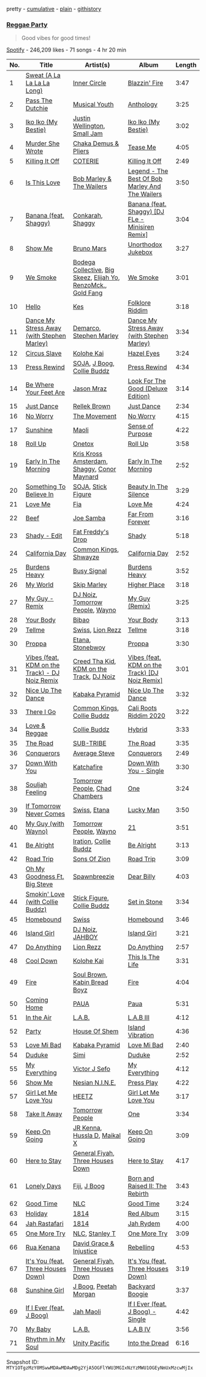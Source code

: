 pretty - [cumulative](/playlists/cumulative/37i9dQZF1DXa8n42306eJB.md) - [plain](/playlists/plain/37i9dQZF1DXa8n42306eJB) - [githistory](https://github.githistory.xyz/mackorone/spotify-playlist-archive/blob/main/playlists/plain/37i9dQZF1DXa8n42306eJB)

### [Reggae Party](https://open.spotify.com/playlist/37i9dQZF1DXa8n42306eJB)

> Good vibes for good times!

[Spotify](https://open.spotify.com/user/spotify) - 246,209 likes - 71 songs - 4 hr 20 min

| No. | Title | Artist(s) | Album | Length |
|---|---|---|---|---|
| 1 | [Sweat \(A La La La La Long\)](https://open.spotify.com/track/1SssFw74DdHVjRa6ADggdD) | [Inner Circle](https://open.spotify.com/artist/5os0Ltvz8Q8BvXOPOd1frx) | [Blazzin' Fire](https://open.spotify.com/album/0zLd8jpRt4m6FWCu81Fb9n) | 3:47 |
| 2 | [Pass The Dutchie](https://open.spotify.com/track/1BkY0N8ChFk2mdLbAUu8ZK) | [Musical Youth](https://open.spotify.com/artist/2CuzDPkRD6BJBvdWqCrt2I) | [Anthology](https://open.spotify.com/album/7EaFCudrleGdoYFl2srjhi) | 3:25 |
| 3 | [Iko Iko \(My Bestie\)](https://open.spotify.com/track/7MC4XR9M9amdmKQr2iDF7i) | [Justin Wellington](https://open.spotify.com/artist/5lTjv8Ag00qHSGhvK4JbeF), [Small Jam](https://open.spotify.com/artist/6c8akjSeJQw2NYemV6qVT8) | [Iko Iko \(My Bestie\)](https://open.spotify.com/album/0IVeq4oFSUAAXmdQqXFTrU) | 3:02 |
| 4 | [Murder She Wrote](https://open.spotify.com/track/1HGyhNaRUFEDBiVLbvtbL6) | [Chaka Demus & Pliers](https://open.spotify.com/artist/6RQkaOWddQmiLLJqSgnTbm) | [Tease Me](https://open.spotify.com/album/6GTzBIyPe32G2mXBaYSqYY) | 4:05 |
| 5 | [Killing It Off](https://open.spotify.com/track/3y00AWgTQV4VOR130fHnpi) | [COTERIE](https://open.spotify.com/artist/0152lAerTxFtfqXBnJi8TY) | [Killing It Off](https://open.spotify.com/album/1ctFVQRVfSdmXqni7wGgzr) | 2:49 |
| 6 | [Is This Love](https://open.spotify.com/track/2sevvnMrqH607r5lwk3kFT) | [Bob Marley & The Wailers](https://open.spotify.com/artist/2QsynagSdAqZj3U9HgDzjD) | [Legend \- The Best Of Bob Marley And The Wailers](https://open.spotify.com/album/4jKeipwuUTjlx9USNYdhZn) | 3:50 |
| 7 | [Banana \(feat\. Shaggy\)](https://open.spotify.com/track/13OdVDwHdPlGkKHyjPoadB) | [Conkarah](https://open.spotify.com/artist/7vPGzgDg3qGUY5bWtrO3K4), [Shaggy](https://open.spotify.com/artist/5EvFsr3kj42KNv97ZEnqij) | [Banana \(feat\. Shaggy\) \[DJ FLe \- Minisiren Remix\]](https://open.spotify.com/album/4txsHyrnh5YNezMNlknYv4) | 3:04 |
| 8 | [Show Me](https://open.spotify.com/track/2tCPIp83mRXvVTytTAf1W4) | [Bruno Mars](https://open.spotify.com/artist/0du5cEVh5yTK9QJze8zA0C) | [Unorthodox Jukebox](https://open.spotify.com/album/58ufpQsJ1DS5kq4hhzQDiI) | 3:27 |
| 9 | [We Smoke](https://open.spotify.com/track/7ypcbwvatoanQoXHLWXmaZ) | [Bodega Collective](https://open.spotify.com/artist/1kgMO1lOMZtHhRd7oOdHAW), [Big Skeez](https://open.spotify.com/artist/0N4XZEiYb7RIeIN0lsmVMu), [Elijah Yo](https://open.spotify.com/artist/4QdSwI8nLBjrN7344lBCbL), [RenzoMck.](https://open.spotify.com/artist/7h6GkKpa1H12PiOQ6RiRh4), [Gold Fang](https://open.spotify.com/artist/1e8lOc1h26CVBSGh3iiW7M) | [We Smoke](https://open.spotify.com/album/2Za3qO1esJmOgd77kqakkz) | 3:01 |
| 10 | [Hello](https://open.spotify.com/track/3cmdQZ2yzUjtKTedabLjqu) | [Kes](https://open.spotify.com/artist/7E6r9S8qCRfZVCjF1A8do6) | [Folklore Riddim](https://open.spotify.com/album/48nubh7FCkPvIG8DqHdLbm) | 3:18 |
| 11 | [Dance My Stress Away \(with Stephen Marley\)](https://open.spotify.com/track/4YzBQfeZtXKEQABl61rT6f) | [Demarco](https://open.spotify.com/artist/0af5VM6xubf8EXKvoG35x6), [Stephen Marley](https://open.spotify.com/artist/0CIwCGmQMqHqiblnZlFia1) | [Dance My Stress Away \(with Stephen Marley\)](https://open.spotify.com/album/4qAB2fZm1df7LhxPIiXAmW) | 3:34 |
| 12 | [Circus Slave](https://open.spotify.com/track/3nGPtleu2jIeCG0mxv2pRT) | [Kolohe Kai](https://open.spotify.com/artist/3Je8tRazTtqZxGkbeJDGL8) | [Hazel Eyes](https://open.spotify.com/album/5UW0VIeQ1cgfXJxGqddBm1) | 3:24 |
| 13 | [Press Rewind](https://open.spotify.com/track/1JOnK0BwXTDKdWbXiYQ11h) | [SOJA](https://open.spotify.com/artist/2vaWvC8suCFkRXejDOK7EE), [J Boog](https://open.spotify.com/artist/7oEWmZ9dKlAVxTgmjUbYr4), [Collie Buddz](https://open.spotify.com/artist/5Ayl2bJtN5mdCsxZoxs9n1) | [Press Rewind](https://open.spotify.com/album/6hvO38m9TnmmyAerAfvpkm) | 4:34 |
| 14 | [Be Where Your Feet Are](https://open.spotify.com/track/7awndyySQdYEo3qffxtdUD) | [Jason Mraz](https://open.spotify.com/artist/4phGZZrJZRo4ElhRtViYdl) | [Look For The Good \(Deluxe Edition\)](https://open.spotify.com/album/2KRilDRNGoK60NM5gXfF63) | 3:14 |
| 15 | [Just Dance](https://open.spotify.com/track/1iJ2W8I5UDk03gZyJwHPr8) | [Rellek Brown](https://open.spotify.com/artist/5YZZLC4P2XEqDLsQDoGsME) | [Just Dance](https://open.spotify.com/album/74C01fAZNbDVApi4YNcRXk) | 2:34 |
| 16 | [No Worry](https://open.spotify.com/track/7mpWPwY647zn20l5bLVJIG) | [The Movement](https://open.spotify.com/artist/1qwdTaVUdjYJLLoxtFmsqr) | [No Worry](https://open.spotify.com/album/5tYZDsMZujFGrxrdVm3TAy) | 4:15 |
| 17 | [Sunshine](https://open.spotify.com/track/1EiEPGecNb0Ctfc8z6ialX) | [Maoli](https://open.spotify.com/artist/6EKzehEG2fwJtRMH4KbjsA) | [Sense of Purpose](https://open.spotify.com/album/2RKnPLi0ncp9vwKMgatVMr) | 4:22 |
| 18 | [Roll Up](https://open.spotify.com/track/0PwduRPZZQeIyVojm5Bjtp) | [Onetox](https://open.spotify.com/artist/2q1DoxOtgpacwQwrKzJKXN) | [Roll Up](https://open.spotify.com/album/67ZFI5vuV7ToLaTMli2B3J) | 3:58 |
| 19 | [Early In The Morning](https://open.spotify.com/track/2R9nfayl1NXhuAdEpwG2Qa) | [Kris Kross Amsterdam](https://open.spotify.com/artist/4LcUpNlXFEleaLlelmkv2R), [Shaggy](https://open.spotify.com/artist/5EvFsr3kj42KNv97ZEnqij), [Conor Maynard](https://open.spotify.com/artist/6mU8ucezzms5I2kNH6HNlu) | [Early In The Morning](https://open.spotify.com/album/7jBZzB6g10Uw2qwHN3hdDR) | 2:52 |
| 20 | [Something To Believe In](https://open.spotify.com/track/7K7qeICBpEwhkdJUcy6pMh) | [SOJA](https://open.spotify.com/artist/2vaWvC8suCFkRXejDOK7EE), [Stick Figure](https://open.spotify.com/artist/5SXEylV07TC57eanSxxg4R) | [Beauty In The Silence](https://open.spotify.com/album/2DD5DNaMlATeJozoi2aWI9) | 3:29 |
| 21 | [Love Me](https://open.spotify.com/track/3zfn7mpuEfL0C4x6MTjTAr) | [Fia](https://open.spotify.com/artist/3uwg3MMPpcXtJ7OknqdO9W) | [Love Me](https://open.spotify.com/album/0W5jW3o1KpH0qHBwmytpwK) | 4:24 |
| 22 | [Beef](https://open.spotify.com/track/2GKBeYIdp4E6bgf08uxaMX) | [Joe Samba](https://open.spotify.com/artist/4edOA7e3jDgmddqyrb93DJ) | [Far From Forever](https://open.spotify.com/album/5Jbc8jkGvLRaCLoHERLh1n) | 3:16 |
| 23 | [Shady \- Edit](https://open.spotify.com/track/5lJLXjhooAXIjgPF339skN) | [Fat Freddy's Drop](https://open.spotify.com/artist/32lo0J8u6KZJTwBOIBrdYS) | [Shady](https://open.spotify.com/album/5iUXFPSiWHb2UT2tz036UQ) | 5:18 |
| 24 | [California Day](https://open.spotify.com/track/1NdZN8qp8ymkHqYnlXxS1F) | [Common Kings](https://open.spotify.com/artist/4j0qbafzqnGf4ARF8tY4VL), [Shwayze](https://open.spotify.com/artist/6f0hUHWLOCxCSDQMtdVAS7) | [California Day](https://open.spotify.com/album/2W93NNqgJVgDKeXCCDqTuL) | 2:52 |
| 25 | [Burdens Heavy](https://open.spotify.com/track/1jfrOugcys9IU9QBspbiLc) | [Busy Signal](https://open.spotify.com/artist/4RfTXjK9aiiIKDaKUHpL57) | [Burdens Heavy](https://open.spotify.com/album/0wsuaqOpcNw7ac7DwWFH1t) | 3:52 |
| 26 | [My World](https://open.spotify.com/track/3acMAUnwxMKfuXIt3SNqDw) | [Skip Marley](https://open.spotify.com/artist/4ryoUS0W8qXokfMxrlJt6O) | [Higher Place](https://open.spotify.com/album/3LrRzezQmsqxC2eyqVvdAr) | 3:18 |
| 27 | [My Guy \- Remix](https://open.spotify.com/track/5p2KU5VmtZLIzv0SidAb1V) | [DJ Noiz](https://open.spotify.com/artist/0ZVAv3drBuIRSc88ATH6UK), [Tomorrow People](https://open.spotify.com/artist/06pkUJtvwH93XlSdc0RAOY), [Wayno](https://open.spotify.com/artist/3HVur1nWxj1AGZoY5u04AW) | [My Guy \(Remix\)](https://open.spotify.com/album/46SVmaDiBJTnWNnfUcTMi3) | 3:25 |
| 28 | [Your Body](https://open.spotify.com/track/3HRpldxycaV9vJpNjSgoUb) | [Bibao](https://open.spotify.com/artist/3qbfPofRrhxm6jnbacynct) | [Your Body](https://open.spotify.com/album/3J0HiVk2mH6MzgfjePiQey) | 3:13 |
| 29 | [Tellme](https://open.spotify.com/track/67WqnBV34inBIzVoEX8UV1) | [Swiss](https://open.spotify.com/artist/3iRQU5nfA9uLRPgmXXhbCy), [Lion Rezz](https://open.spotify.com/artist/14fxWsn0UdNiW2GQIsL1wR) | [Tellme](https://open.spotify.com/album/7m75esfC7Hb4Uxn6d70ZSJ) | 3:18 |
| 30 | [Proppa](https://open.spotify.com/track/2wrYYK6oe9Dt8og9BbvE3w) | [Etana](https://open.spotify.com/artist/6oF8gXhgD5ZTQ0biyaw4Cm), [Stonebwoy](https://open.spotify.com/artist/2ayt5jDUuTCpoTG7sHSvuq) | [Proppa](https://open.spotify.com/album/1uc3mBwthg0sbR11HwFQaS) | 3:30 |
| 31 | [Vibes \(feat\. KDM on the Track\) \- DJ Noiz Remix](https://open.spotify.com/track/0it8gyCvD9hIgokj6AzlR4) | [Creed Tha Kid](https://open.spotify.com/artist/0Gzx0kLgEZkaNJYGJCbdYR), [KDM on the Track](https://open.spotify.com/artist/5LFz0KKbclucY3br4TShZG), [DJ Noiz](https://open.spotify.com/artist/0ZVAv3drBuIRSc88ATH6UK) | [Vibes \(feat\. KDM on the Track\) \[DJ Noiz Remix\]](https://open.spotify.com/album/7GpPnJ92CkwSPFVKOwFGgl) | 3:01 |
| 32 | [Nice Up The Dance](https://open.spotify.com/track/2KR1FKbtBscgImHlKdoVyj) | [Kabaka Pyramid](https://open.spotify.com/artist/10p1CDVyRIkR2ybAu7SbVH) | [Nice Up The Dance](https://open.spotify.com/album/42MgLUbnXdROVjTGeChKQZ) | 3:32 |
| 33 | [There I Go](https://open.spotify.com/track/3CuCZo5XcwYTmoGio7GvD1) | [Common Kings](https://open.spotify.com/artist/4j0qbafzqnGf4ARF8tY4VL), [Collie Buddz](https://open.spotify.com/artist/5Ayl2bJtN5mdCsxZoxs9n1) | [Cali Roots Riddim 2020](https://open.spotify.com/album/6x5l8Cjzh0GaKQLVsLBOk7) | 3:22 |
| 34 | [Love & Reggae](https://open.spotify.com/track/7nT9lGk3bf5rvnVbzPIE3N) | [Collie Buddz](https://open.spotify.com/artist/5Ayl2bJtN5mdCsxZoxs9n1) | [Hybrid](https://open.spotify.com/album/7lJJIGkMzRbMCEpv6N7qKS) | 3:33 |
| 35 | [The Road](https://open.spotify.com/track/6VvCnZsQtRWf32g5kLgtqt) | [SUB\-TRIBE](https://open.spotify.com/artist/4NRBNfnAtQXxVxevBvlXe2) | [The Road](https://open.spotify.com/album/701laqNcQfUCDvGB9ayy30) | 3:35 |
| 36 | [Conquerors](https://open.spotify.com/track/5ctEm5ahuGt6Gj2F57Hop0) | [Average Steve](https://open.spotify.com/artist/07VCUOwm8lucjfgwh5JkR9) | [Conquerors](https://open.spotify.com/album/004AkT7rv1VF77LiFrwgqi) | 2:49 |
| 37 | [Down With You](https://open.spotify.com/track/47Axm1bTbEbOvkXpzOv5ZQ) | [Katchafire](https://open.spotify.com/artist/786hGmAEXHUeCdKPAj3JIa) | [Down With You \- Single](https://open.spotify.com/album/6rDY8B4Q1F3ZBhb7mmfMdT) | 3:30 |
| 38 | [Souljah Feeling](https://open.spotify.com/track/2Plq6KG55s843PdMT1Yurn) | [Tomorrow People](https://open.spotify.com/artist/06pkUJtvwH93XlSdc0RAOY), [Chad Chambers](https://open.spotify.com/artist/3afbPu5x8f61qABONqINA3) | [One](https://open.spotify.com/album/77Qc0TCXokpAnt751M6ii5) | 3:24 |
| 39 | [If Tomorrow Never Comes](https://open.spotify.com/track/22ZZBq0OsmYAaKv7seN9Gz) | [Swiss](https://open.spotify.com/artist/3iRQU5nfA9uLRPgmXXhbCy), [Etana](https://open.spotify.com/artist/6oF8gXhgD5ZTQ0biyaw4Cm) | [Lucky Man](https://open.spotify.com/album/3t4ZMKrNUIwsuLoe46XBqh) | 3:50 |
| 40 | [My Guy \(with Wayno\)](https://open.spotify.com/track/5w9fFUqIzcp1tebYIkBfko) | [Tomorrow People](https://open.spotify.com/artist/06pkUJtvwH93XlSdc0RAOY), [Wayno](https://open.spotify.com/artist/3HVur1nWxj1AGZoY5u04AW) | [21](https://open.spotify.com/album/78J8bZXTc1Wr7DXg6lyAeg) | 3:51 |
| 41 | [Be Alright](https://open.spotify.com/track/5MqWp5KtqxXV601aXTbwFi) | [Iration](https://open.spotify.com/artist/0q9lPhJHW5R9J7RXIJRbTk), [Collie Buddz](https://open.spotify.com/artist/5Ayl2bJtN5mdCsxZoxs9n1) | [Be Alright](https://open.spotify.com/album/2SVH3FUWDU8BzlNn2Q6UEr) | 3:13 |
| 42 | [Road Trip](https://open.spotify.com/track/7eC3ll1MUIMrZxYREU7uc0) | [Sons Of Zion](https://open.spotify.com/artist/0PK0Dx3s9et0Uf4XbdFpiW) | [Road Trip](https://open.spotify.com/album/6mbJNoKiwm5OP4M8s4jJYl) | 3:09 |
| 43 | [Oh My Goodness Ft\. Big Steve](https://open.spotify.com/track/0ySxHGWdbENkqGdthmBxps) | [Spawnbreezie](https://open.spotify.com/artist/0BvwGBAFqNeDqjkeoxRlm6) | [Dear Billy](https://open.spotify.com/album/0DOQvfdera8Np9cZ7ppSC2) | 4:03 |
| 44 | [Smokin' Love \(with Collie Buddz\)](https://open.spotify.com/track/3D7cUXDEKLAFsoD10QRoiR) | [Stick Figure](https://open.spotify.com/artist/5SXEylV07TC57eanSxxg4R), [Collie Buddz](https://open.spotify.com/artist/5Ayl2bJtN5mdCsxZoxs9n1) | [Set in Stone](https://open.spotify.com/album/28S63tpbApp3AhWZZYN6l9) | 3:34 |
| 45 | [Homebound](https://open.spotify.com/track/70iZhm23HpNcFXGg3UMMSB) | [Swiss](https://open.spotify.com/artist/3iRQU5nfA9uLRPgmXXhbCy) | [Homebound](https://open.spotify.com/album/4bTVw0yJcmqbH0Sg9fsJCQ) | 3:46 |
| 46 | [Island Girl](https://open.spotify.com/track/6Mkftw4IhDly1y4temAjAJ) | [DJ Noiz](https://open.spotify.com/artist/0ZVAv3drBuIRSc88ATH6UK), [JAHBOY](https://open.spotify.com/artist/1Y2oDvzU0n9fALfGLYx6Mt) | [Island Girl](https://open.spotify.com/album/23ka5UY59ulYRPxhdey8Im) | 3:21 |
| 47 | [Do Anything](https://open.spotify.com/track/0RPWvTmpHCKp46eyjVZCWm) | [Lion Rezz](https://open.spotify.com/artist/14fxWsn0UdNiW2GQIsL1wR) | [Do Anything](https://open.spotify.com/album/7mOChcsSzAoc1TjQr6TRRt) | 2:57 |
| 48 | [Cool Down](https://open.spotify.com/track/6uJaTP7EbaHXJ5PM09s0uV) | [Kolohe Kai](https://open.spotify.com/artist/3Je8tRazTtqZxGkbeJDGL8) | [This Is The Life](https://open.spotify.com/album/3m89meycBx0T7hYBhj2kkq) | 3:31 |
| 49 | [Fire](https://open.spotify.com/track/2DyRPkBu8gHPdhxnUjQ86D) | [Soul Brown](https://open.spotify.com/artist/4gRJyO5LOBVHkbJz4W4tTU), [Kabin Bread Boyz](https://open.spotify.com/artist/4bo1Rnjq7uRSYVxTfa1XXO) | [Fire](https://open.spotify.com/album/6s5VEE4s07qFTF3zdezGI7) | 4:04 |
| 50 | [Coming Home](https://open.spotify.com/track/0b3MO0oAXgxpUUh1idkBcW) | [PAUA](https://open.spotify.com/artist/0qmDXiQHxN2ErIEJ0ShYoD) | [Paua](https://open.spotify.com/album/4M6mGR7ZhUu6y7zTgjTWs2) | 5:31 |
| 51 | [In the Air](https://open.spotify.com/track/6r88rMGtfNgC0SJEytTA7c) | [L.A.B.](https://open.spotify.com/artist/3eAOH2az3fQIfX2UAw0FfC) | [L.A.B III](https://open.spotify.com/album/6S2Wk7gzCsJzfArpNgPbHh) | 4:12 |
| 52 | [Party](https://open.spotify.com/track/2hrDu4B5sb10WXs1yLqDOo) | [House Of Shem](https://open.spotify.com/artist/2ERWeFslDVHB4E9pSSw845) | [Island Vibration](https://open.spotify.com/album/6cNLIj2EwjJpyL5ugk1GlV) | 4:36 |
| 53 | [Love Mi Bad](https://open.spotify.com/track/3wni9NKQ88KnU2LLa5rkAK) | [Kabaka Pyramid](https://open.spotify.com/artist/10p1CDVyRIkR2ybAu7SbVH) | [Love Mi Bad](https://open.spotify.com/album/5ddeqiKpSSfKkl7RDXBEBe) | 2:40 |
| 54 | [Duduke](https://open.spotify.com/track/1Dugqy9EGYV66nkp7yLiA4) | [Simi](https://open.spotify.com/artist/4Ns55iOSe1Im2WU2e1Eym0) | [Duduke](https://open.spotify.com/album/5LfTq81m11TP8TqTGV2aHk) | 2:52 |
| 55 | [My Everything](https://open.spotify.com/track/5H7vRoyMgI4VcuPBLnElAI) | [Victor J Sefo](https://open.spotify.com/artist/2C1zgkYFPzuU7GBM66c1S9) | [My Everything](https://open.spotify.com/album/2SrbC71vZRVuFYPkMoIfOK) | 4:12 |
| 56 | [Show Me](https://open.spotify.com/track/0ERGzuyTquZmQwOmeZLZpr) | [Nesian N.I.N.E.](https://open.spotify.com/artist/7DUqqw1aXnOYoiB7ebj4ra) | [Press Play](https://open.spotify.com/album/2EOopSh7XEMhVLrUlwHv6I) | 4:22 |
| 57 | [Girl Let Me Love You](https://open.spotify.com/track/6kc0DPZtfLf5283diEIOwi) | [HEETZ](https://open.spotify.com/artist/2pLgcorx08Sm04s4bnGiBW) | [Girl Let Me Love You](https://open.spotify.com/album/5BPG6zlS7nyG8ULbWbrBmm) | 3:17 |
| 58 | [Take It Away](https://open.spotify.com/track/5BghMRrK03bJDO3oUB96J9) | [Tomorrow People](https://open.spotify.com/artist/06pkUJtvwH93XlSdc0RAOY) | [One](https://open.spotify.com/album/77Qc0TCXokpAnt751M6ii5) | 3:34 |
| 59 | [Keep On Going](https://open.spotify.com/track/7xqZdTUOHGOy0brFTCIDoA) | [JR Kenna](https://open.spotify.com/artist/2ZwZZINTWJqycmO64P77kN), [Hussla D](https://open.spotify.com/artist/5fsptY9U01KKG6YbjrSnaf), [Maikal X](https://open.spotify.com/artist/4tTonvkbofY3aKwUKiUwGA) | [Keep On Going](https://open.spotify.com/album/49G044qCj857V1GK5M8jhn) | 3:09 |
| 60 | [Here to Stay](https://open.spotify.com/track/0qxTym0LJ6HMV4g87FYIdR) | [General Fiyah](https://open.spotify.com/artist/4dnsfuI3oozEl16wEcsPc8), [Three Houses Down](https://open.spotify.com/artist/0qWNlZpLfAYDbEVEHAAllv) | [Here to Stay](https://open.spotify.com/album/6OqOtbJGxwzrTzNtfDtQh4) | 4:17 |
| 61 | [Lonely Days](https://open.spotify.com/track/51ejWDUN9Cgk5OTiBzTAwT) | [Fiji](https://open.spotify.com/artist/0DAaoRtoM8z0DHIhIzP4mJ), [J Boog](https://open.spotify.com/artist/7oEWmZ9dKlAVxTgmjUbYr4) | [Born and Raised II: The Rebirth](https://open.spotify.com/album/6O7o6Px8a8oJKTSY0cV40X) | 3:43 |
| 62 | [Good Time](https://open.spotify.com/track/68HBUpt1FVAmQD49hWJqnM) | [NLC](https://open.spotify.com/artist/3TqJF164i0btEXB3SskiLf) | [Good Time](https://open.spotify.com/album/7gL5nwGBxLpqwtUQSQtVzx) | 3:24 |
| 63 | [Holiday](https://open.spotify.com/track/3zqbvsFfpYLBhtcVIw42Sz) | [1814](https://open.spotify.com/artist/4bXJYb8inT1EvC54wqCRtT) | [Red Album](https://open.spotify.com/album/3wTqGvbAcURFH1ALVckuhg) | 3:15 |
| 64 | [Jah Rastafari](https://open.spotify.com/track/3XJy1qvLFMV42kL0lf73Po) | [1814](https://open.spotify.com/artist/4bXJYb8inT1EvC54wqCRtT) | [Jah Rydem](https://open.spotify.com/album/0ZNNCpmGRNiKsIs7xFdcqV) | 4:00 |
| 65 | [One More Try](https://open.spotify.com/track/7MHme1xL7GpZYNsRf69CFG) | [NLC](https://open.spotify.com/artist/3TqJF164i0btEXB3SskiLf), [Stanley T](https://open.spotify.com/artist/2jNmaMmdk0tMMY0jxuqXQN) | [One More Try](https://open.spotify.com/album/3283HXjZnm2knf0KhUcVaD) | 3:09 |
| 66 | [Rua Kenana](https://open.spotify.com/track/6TSOEqBlEZUdKpcNyvatne) | [David Grace & Injustice](https://open.spotify.com/artist/7bo4jTNuH0w9rlQXsrXnho) | [Rebelling](https://open.spotify.com/album/4TTD9CsTxSqBxNaLvPMRs8) | 4:53 |
| 67 | [It's You \(feat\. Three Houses Down\)](https://open.spotify.com/track/1FyKp56vQSgm98NBdvs1fA) | [General Fiyah](https://open.spotify.com/artist/4dnsfuI3oozEl16wEcsPc8), [Three Houses Down](https://open.spotify.com/artist/0qWNlZpLfAYDbEVEHAAllv) | [It's You \(feat\. Three Houses Down\)](https://open.spotify.com/album/66oMqt96CJRCKQl3RpyTO1) | 3:19 |
| 68 | [Sunshine Girl](https://open.spotify.com/track/4RjHalDdUreXDJSJLo44lK) | [J Boog](https://open.spotify.com/artist/7oEWmZ9dKlAVxTgmjUbYr4), [Peetah Morgan](https://open.spotify.com/artist/6TP4fQvAG9uXcPgHEpPriw) | [Backyard Boogie](https://open.spotify.com/album/7oyBRhMZuVDSdDk7uQOGzI) | 3:37 |
| 69 | [If I Ever \(feat\. J Boog\)](https://open.spotify.com/track/24QYLOpc7vYphfSk89ZEeg) | [Jah Maoli](https://open.spotify.com/artist/1xr92u8uPinpRXsjZbgGKw) | [If I Ever \(feat\. J Boog\) \- Single](https://open.spotify.com/album/5i8MnTWpHcGZdO6F775dWE) | 4:42 |
| 70 | [My Baby](https://open.spotify.com/track/784sJR2S68F1joSvINXhe0) | [L.A.B.](https://open.spotify.com/artist/3eAOH2az3fQIfX2UAw0FfC) | [L.A.B IV](https://open.spotify.com/album/15CViSIGJXmn2dn0Tt1wm1) | 3:56 |
| 71 | [Rhythm in My Soul](https://open.spotify.com/track/1U9GsSNJ2gypyLCRbbvNa1) | [Unity Pacific](https://open.spotify.com/artist/0e0rH9Exdpkq3d7ZSi9VN5) | [Into the Dread](https://open.spotify.com/album/0XUxsYbbxTmkhzMAA9YeTe) | 6:16 |

Snapshot ID: `MTY1OTgzMzY0MSwwMDAwMDAwMDg2YjA5OGFlYWU3MGIxNzYzMWU1OGEyNmUxMzcwMjIx`
